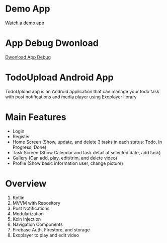 # Demo App
[Watch a demo app](https://drive.google.com/file/d/1BaUsnwjjyl9Mw6xJ9Tx0vMsxGTIVlqaJ/view?usp=sharing)

# App Debug Dwonload
[Dwonload App Debug](https://drive.google.com/file/d/1NLo-RWKatdU6BTxi9wtdIhcwjrCi1GTN/view?usp=sharing)

# TodoUpload Android App
TodoUpload app is an Android application that can manage your todo task with post notifications and media player using Exoplayer library

# Main Features
- Login
- Register
- Home Screen (Show, update, and delete 3 tasks in each status: Todo, In Progress, Done)
- Task Screen (Show Calendar and task detail at selected date, add task)
- Gallery (Can add, play, edit/trim, and delete  video)
- Profile (Show basic information user, change picture)

# Overview
1. Kotlin
2. MVVM with Repository
3. Post Notifications
4. Modularization
5. Koin Injection
6. Navigation Components
7. Firebase Auth, Firestore, and storage
8. Exoplayer to play and edit video
